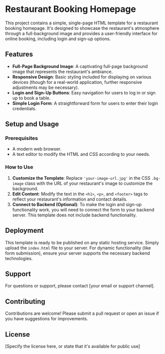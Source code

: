 # Restaurant Booking Homepage

This project contains a simple, single-page HTML template for a restaurant booking homepage. It's designed to showcase the restaurant's atmosphere through a full-background image and provides a user-friendly interface for online booking, including login and sign-up options.

## Features

- **Full-Page Background Image**: A captivating full-page background image that represents the restaurant's ambiance.
- **Responsive Design**: Basic styling included for displaying on various devices (though for a real-world application, further responsive adjustments may be necessary).
- **Login and Sign-Up Buttons**: Easy navigation for users to log in or sign up to book a table.
- **Simple Login Form**: A straightforward form for users to enter their login credentials.

## Setup and Usage

### Prerequisites

- A modern web browser.
- A text editor to modify the HTML and CSS according to your needs.

### How to Use

1. **Customize the Template**: Replace `'your-image-url.jpg'` in the CSS `.bg-image` class with the URL of your restaurant's image to customize the background.
2. **Edit Content**: Modify the text in the `<h1>`, `<p>`, and `<footer>` tags to reflect your restaurant's information and contact details.
3. **Connect to Backend (Optional)**: To make the login and sign-up functionality work, you will need to connect the form to your backend server. This template does not include backend functionality.

## Deployment

This template is ready to be published on any static hosting service. Simply upload the `index.html` file to your server. For dynamic functionality (like form submission), ensure your server supports the necessary backend technologies.

## Support

For questions or support, please contact [your email or support channel].

## Contributing

Contributions are welcome! Please submit a pull request or open an issue if you have suggestions for improvements.

## License

[Specify the license here, or state that it's available for public use]
